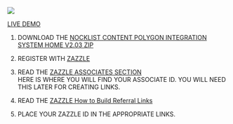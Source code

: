 ![](http://thenocklist.com/html5/poly/images/templatemo_logo2.jpg)

[LIVE DEMO](http://thenocklist.com/html5/poly/)

1. DOWNLOAD THE [NOCKLIST CONTENT POLYGON INTEGRATION SYSTEM HOME V2.03 ZIP](https://github.com/NOCKLIST/poly203)

2. REGISTER WITH [ZAZZLE](http://www.zazzle.com/)

3. READ THE [ZAZZLE ASSOCIATES SECTION](http://www.zazzle.com/my/associate/associate)  
HERE IS WHERE YOU WILL FIND YOUR ASSOCIATE ID.  YOU WILL NEED THIS LATER FOR CREATING LINKS.

4. READ THE [ZAZZLE How to Build Referral Links](http://www.zazzle.com/sell/affiliates/referrallinks)

5. PLACE YOUR ZAZZLE ID IN THE APPROPRIATE LINKS.  

